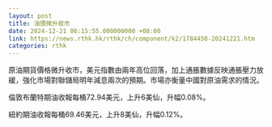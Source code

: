 ```yaml
---
layout: post
title: 油價微升收市
date: 2024-12-21 06:15:55.000000000 +08:00
link: https://news.rthk.hk/rthk/ch/component/k2/1784450-20241221.htm
categories: rthk
---
```


原油期貨價格微升收市，美元指數由兩年高位回落，加上通脹數據反映通脹壓力放緩，強化市場對聯儲局明年減息兩次的預期。市場亦衡量中國對原油需求的情況。

倫敦布蘭特期油收報每桶72.94美元，上升6美仙，升幅0.08%。

紐約期油收報每桶69.46美元，上升8美仙，升幅0.12%。
